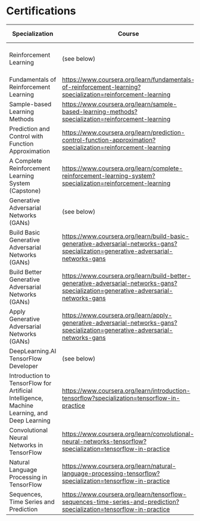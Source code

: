# Certifications

| Specialization  | Course  |Difficulty Level | Length | Institute | Certificate | 
| --- | --- | --- | ---  | --- | --- |
| Reinforcement Learning | (see below)  | Intermediate |  5 months |  ALBERTA MACHINE INTELLIGENCE INSTITUTE | https://www.coursera.org/account/accomplishments/specialization/certificate/B4MSBPLPCMMU |
| Fundamentals of Reinforcement Learning | https://www.coursera.org/learn/fundamentals-of-reinforcement-learning?specialization=reinforcement-learning | Intermediate |  15 hrs | | https://www.coursera.org/account/accomplishments/certificate/FHEEPK283FYN |
| Sample-based Learning Methods | https://www.coursera.org/learn/sample-based-learning-methods?specialization=reinforcement-learning | Intermediate | 22 hrs |   | https://www.coursera.org/account/accomplishments/certificate/4QGJAMEVF9XU |
| Prediction and Control with Function Approximation | https://www.coursera.org/learn/prediction-control-function-approximation?specialization=reinforcement-learning | Intermediate | 22 hrs | | https://www.coursera.org/account/accomplishments/certificate/9L22NQWZN5XT |
| A Complete Reinforcement Learning System (Capstone) | https://www.coursera.org/learn/complete-reinforcement-learning-system?specialization=reinforcement-learning | Intermediate | 16 hrs | | https://www.coursera.org/account/accomplishments/certificate/LBK2PZAYKXNW |
| Generative Adversarial Networks (GANs) | (see below) | Intermediate | 3 months | Deeplearning.ai | https://www.coursera.org/account/accomplishments/specialization/certificate/G92VWKBBHN68 |
| Build Basic Generative Adversarial Networks (GANs) | https://www.coursera.org/learn/build-basic-generative-adversarial-networks-gans?specialization=generative-adversarial-networks-gans | Intermediate | 34 hrs | | https://www.coursera.org/account/accomplishments/certificate/UVNVB5KU6LV4 |
| Build Better Generative Adversarial Networks (GANs) | https://www.coursera.org/learn/build-better-generative-adversarial-networks-gans?specialization=generative-adversarial-networks-gans | Intermediate | 32 hrs | | https://www.coursera.org/account/accomplishments/certificate/5BW5HV8B56HQ |
| Apply Generative Adversarial Networks (GANs) | https://www.coursera.org/learn/apply-generative-adversarial-networks-gans?specialization=generative-adversarial-networks-gans | Intermediate | 30 hrs | | https://www.coursera.org/account/accomplishments/certificate/8AJFLDPKLW9G |
| DeepLearning.AI TensorFlow Developer | (see below) | Intermediate | 4 months | Deeplearning.ai | https://www.coursera.org/account/accomplishments/specialization/certificate/YEYFC9ZSVZFQ|  
|  Introduction to TensorFlow for Artificial Intelligence, Machine Learning, and Deep Learning | https://www.coursera.org/learn/introduction-tensorflow?specialization=tensorflow-in-practice | Intermediate | 18 hrs | | https://www.coursera.org/account/accomplishments/certificate/QRZTH6CZVDNN |
| Convolutional Neural Networks in TensorFlow | https://www.coursera.org/learn/convolutional-neural-networks-tensorflow?specialization=tensorflow-in-practice | Intermediate | 18 hrs | | https://www.coursera.org/account/accomplishments/certificate/J9Z5SE6G9WW2 |
| Natural Language Processing in TensorFlow | https://www.coursera.org/learn/natural-language-processing-tensorflow?specialization=tensorflow-in-practice | Intermediate | 24 hrs | | https://www.coursera.org/account/accomplishments/certificate/W2JC8CENNSPA |
| Sequences, Time Series and Prediction |https://www.coursera.org/learn/tensorflow-sequences-time-series-and-prediction?specialization=tensorflow-in-practice |   | Intermediate | 23 hrs | | https://www.coursera.org/account/accomplishments/certificate/CBGEW32N98NR |
